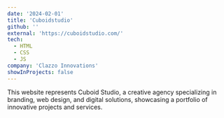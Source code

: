 ```yaml
---
date: '2024-02-01'
title: 'Cuboidstudio'
github: ''
external: 'https://cuboidstudio.com/'
tech:
  - HTML
  - CSS
  - JS
company: 'Clazzo Innovations'
showInProjects: false
---
```


This website represents Cuboid Studio, a creative agency specializing in branding, web design, and digital solutions, showcasing a portfolio of innovative projects and services.
